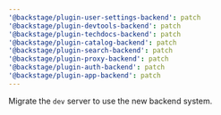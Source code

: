 ```yaml
---
'@backstage/plugin-user-settings-backend': patch
'@backstage/plugin-devtools-backend': patch
'@backstage/plugin-techdocs-backend': patch
'@backstage/plugin-catalog-backend': patch
'@backstage/plugin-search-backend': patch
'@backstage/plugin-proxy-backend': patch
'@backstage/plugin-auth-backend': patch
'@backstage/plugin-app-backend': patch
---
```


Migrate the `dev` server to use the new backend system.
